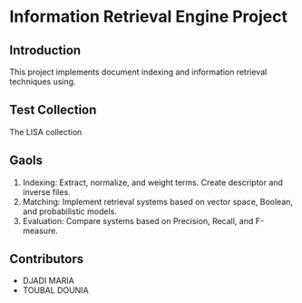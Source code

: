 # Information Retrieval Engine Project


## Introduction
This project implements document indexing and information retrieval techniques using.

## Test Collection
The LISA collection

## Gaols
1. Indexing: Extract, normalize, and weight terms. Create descriptor and inverse files.
2. Matching: Implement retrieval systems based on vector space, Boolean, and probabilistic models.
3. Evaluation: Compare systems based on Precision, Recall, and F-measure.

## Contributors
- DJADI MARIA
- TOUBAL DOUNIA
